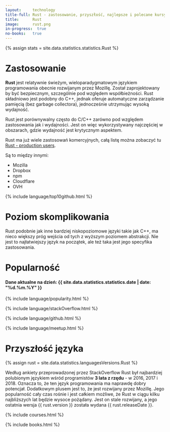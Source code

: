 ```yaml
---
layout:     technology
title-full: Rust - zastosowanie, przyszłość, najlepsze i polecane kursy
title:      Rust
image:      rust.png
in-progress:  true
no-books:   true
---
```


{% assign stats = site.data.statistics.statistics.Rust %}

# Zastosowanie

**Rust** jest relatywnie świeżym, wieloparadygmatowym językiem programowania obecnie rozwijanym przez Mozillę. Został zaprojektowany by być bezpiecznym, szczególnie pod względem współbieżności. Rust składniowo jest podobny do C++, jednak oferuje automatyczne zarządzanie pamięcią (bez garbage collectora), jednocześnie utrzymując wysoką wydajność.

Rust jest porównywalny często do C/C++ zarówno pod względem zastosowania jak i wydajności. Jest on więc wykorzystywany najczęściej w obszarach, gdzie wydajność jest krytycznym aspektem. 

Rust ma już wiele zastosowań komercyjnych, całą listę można zobaczyć tu [Rust - production users](https://www.rust-lang.org/production/users).

Są to między innymi:
- Mozilla
- Dropbox
- npm
- Cloudflare
- OVH

{% include language/top10github.html %}

# Poziom skomplikowania

Rust podobnie jak inne bardziej niskopoziomowe języki takie jak C++, ma nieco większy próg wejścia od tych z wyższym poziomem abstrakcji.
Nie jest to najłatwiejszy język na początek, ale też taka jest jego specyfika zastosowania.

# Popularność

<h4>Dane aktualne na dzień: {{ site.data.statistics.statistics.date | date: "%d.%m.%Y"  }}</h4>

{% include language/popularity.html %}

{% include language/stackOverflow.html %}

{% include language/github.html %}

{% include language/meetup.html %}

# Przyszłość języka

{% assign rust = site.data.statistics.languagesVersions.Rust %}

Według ankiety przeprowadzonej przez StackOverflow Rust był najbardziej polubionym językiem wśród programistów **3 lata z rzędu** - w 2016, 2017 i 2018. Oznacza to, że ten język programowania ma naprawdę dobry potencjał. Dodatkowym plusem jest to, że jest rozwijany przez Mozillę. Jego popularność cały czas rośnie i jest całkiem możliwe, że Rust w ciągu kilku najbliższych lat będzie wysoce pożądany. Jest on stale rozwijany, a jego ostatnia wersja {{ rust.version }} została wydana {{ rust.releaseDate }}.

{% include courses.html %}

{% include books.html %}




